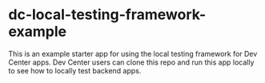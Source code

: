 # dc-local-testing-framework-example
This is an example starter app for using the local testing framework for Dev Center apps. Dev Center users can clone this repo and run this app locally to see how to locally test backend apps. 
